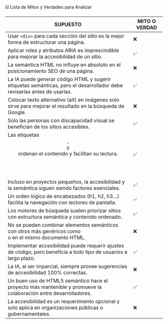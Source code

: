 ☑️ Lista de Mitos y Verdades para Analizar

|SUPUESTO|MITO O VERDAD|
|-------------|-------------|
|Usar ``<div>`` para cada sección del sitio es la mejor forma de estructurar una página.|❌|
|Aplicar roles y atributos ARIA es imprescindible para mejorar la accesibilidad de un sitio.|✅|
|La semántica HTML no influye en absoluto en el posicionamiento SEO de una página.|❌|
|La IA puede generar código HTML y sugerir etiquetas semánticas, pero el desarrollador debe revisarlas antes de usarlas.|✅|
|Colocar texto alternativo (alt) en imágenes solo sirve para mejorar el resultado en la búsqueda de Google.|❌|
|Solo las personas con discapacidad visual se benefician de los sitios accesibles.|✅|
|Las etiquetas <header>, <main> y <footer> ordenan el contenido y facilitan su lectura.|✅|
|Incluso en proyectos pequeños, la accesibilidad y la semántica siguen siendo factores esenciales.|✅|
|Un orden lógico de encabezados (h1, h2, h3…) facilita la navegación con lectores de pantalla.|✅|
|Los motores de búsqueda suelen priorizar sitios con estructura semántica y contenido ordenado.|✅|
|No se pueden combinar elementos semánticos con otros más genéricos como <div> o <span> en el mismo documento HTML.|❌|
|Implementar accesibilidad puede requerir ajustes de código, pero beneficia a todo tipo de usuarios a largo plazo.|✅|
|La IA, al ser imparcial, siempre provee sugerencias de accesibilidad 100% correctas.|❌|
|Un buen uso de HTML5 semántico hace el proyecto más mantenible y promueve la colaboración entre desarrolladores.|✅|
|La accesibilidad es un requerimiento opcional y solo aplica en organizaciones públicas o gubernamentales.|❌|
